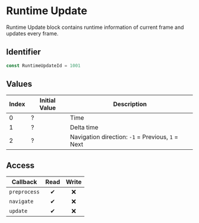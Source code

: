 # Runtime Update

Runtime Update block contains runtime information of current frame and updates every frame.

## Identifier

```ts
const RuntimeUpdateId = 1001
```

## Values

| Index | Initial Value | Description                                       |
| ----- | ------------- | ------------------------------------------------- |
| 0     | ?             | Time                                              |
| 1     | ?             | Delta time                                        |
| 2     | ?             | Navigation direction: `-1` = Previous, `1` = Next |

## Access

| Callback     | Read | Write |
| ------------ | :--: | :---: |
| `preprocess` |  ✔   |  ❌   |
| `navigate`   |  ✔   |  ❌   |
| `update`     |  ✔   |  ❌   |
